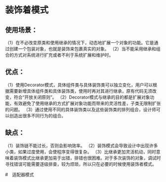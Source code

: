 # 装饰着模式

## 使用场景： 
 （1）在不必改变原类和使用继承的情况下，动态地扩展一个对象的功能。它是通过创建一个包装对象，也就是装饰来包裹真实的对象。 
 （2）当不能采用继承和组合的方式对系统进行扩充或者不利于系统扩展和维护时。

## 优点： 
 （1）使用Decorator模式，具体组件类与具体装饰类可以独立变化，用户可以根据需要新增具体组件类和具体装饰类，使用时再对其进行继承，原有代码无须改变，符合“开放关闭原则”。 
 （2）Decorator模式与继承的目的都是扩展对象功能，有效避免了使用继承的方式扩展对象功能而带来的灵活性差，子类无限制扩张的问题。 
 （3）通过使用不同的具体装饰类以及这些装饰类的排列组合，设计师可以创造出很多不同行为的组合。

## 缺点： 
 （1）装饰链不能过长，否则会影响效率。 
 （2）装饰模式会导致设计中出现许多小类，如果过度使用，会使程序变得很复杂。 
 （3）比继承更加灵活机动，同时意味着装饰模式比继承更加易于出错，排错也很困难。对于多次装饰的对象，调试时寻找错误可能需要逐级排查，较为烦琐，所以只在必要的时候使用装饰者模式。


 #　适配器模式

